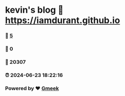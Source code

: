 # kevin's blog :link: https://iamdurant.github.io 
### :page_facing_up: [5](https://iamdurant.github.io/tag.html) 
### :speech_balloon: 0 
### :hibiscus: 20307 
### :alarm_clock: 2024-06-23 18:22:16 
### Powered by :heart: [Gmeek](https://github.com/Meekdai/Gmeek)
